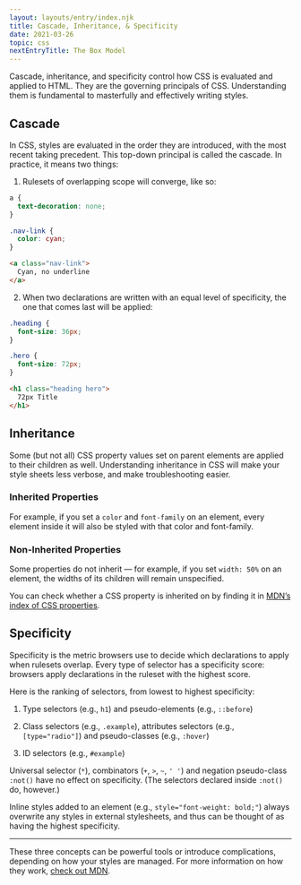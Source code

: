 ```yaml
---
layout: layouts/entry/index.njk
title: Cascade, Inheritance, & Specificity
date: 2021-03-26
topic: css
nextEntryTitle: The Box Model
---
```


Cascade, inheritance, and specificity control how CSS is evaluated and applied to HTML. They are the governing principals of CSS. Understanding them is fundamental to masterfully and effectively writing styles.

## Cascade

In CSS, styles are evaluated in the order they are introduced, with the most recent taking precedent. This top-down principal is called the cascade. In practice, it means two things:

1. Rulesets of overlapping scope will converge, like so:
<div class="two-up-code">

```css
a {
  text-decoration: none;
}

.nav-link {
  color: cyan;
}
```

```html
<a class="nav-link">
  Cyan, no underline
</a>
```

</div>

2. When two declarations are written with an equal level of specificity, the one that comes last will be applied:

<div class="two-up-code">

```css
.heading {
  font-size: 36px;
}

.hero {
  font-size: 72px;
}
```

```html
<h1 class="heading hero">
  72px Title
</h1>
```

</div>

## Inheritance

Some (but not all) CSS property values set on parent elements are applied to their children as well. Understanding inheritance in CSS will make your style sheets less verbose, and make troubleshooting easier.

### Inherited Properties

For example, if you set a `color` and `font-family` on an element, every element inside it will also be styled with that color and font-family.

### Non-Inherited Properties

Some properties do not inherit &mdash; for example, if you set `width: 50%` on an element, the widths of its children will remain unspecified.

You can check whether a CSS property is inherited on by finding it in [MDN’s index of CSS properties](https://developer.mozilla.org/en-US/docs/Web/CSS/Reference).

## Specificity

Specificity is the metric browsers use to decide which declarations to apply when rulesets overlap. Every type of selector has a specificity score: browsers apply declarations in the ruleset with the highest score.

Here is the ranking of selectors, from lowest to highest specificity:

1. Type selectors (e.g., `h1`) and pseudo-elements (e.g., `::before`)

1. Class selectors (e.g., `.example`), attributes selectors (e.g., `[type="radio"]`) and pseudo-classes (e.g., `:hover`)

1. ID selectors (e.g., `#example`)

Universal selector (`*`), combinators (`+`, `>`, `~`, `' '`) and negation pseudo-class `:not()` have no effect on specificity. (The selectors declared inside `:not()` do, however.)

Inline styles added to an element (e.g., `style="font-weight: bold;"`) always overwrite any styles in external stylesheets, and thus can be thought of as having the highest specificity.

---

These three concepts can be powerful tools or introduce complications, depending on how your styles are managed. For more information on how they work, [check out MDN](https://developer.mozilla.org/en-US/docs/Learn/CSS/Building_blocks/Cascade_and_inheritance).
